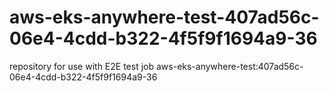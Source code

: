 # aws-eks-anywhere-test-407ad56c-06e4-4cdd-b322-4f5f9f1694a9-36
repository for use with E2E test job aws-eks-anywhere-test:407ad56c-06e4-4cdd-b322-4f5f9f1694a9-36
